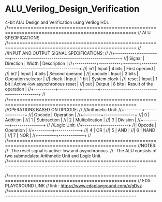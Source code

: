 # ALU_Verilog_Design_Verification
4-bit ALU Design and Verification using Verilog HDL
//====================================================================================================
//                                      ALU SPECIFICATIONS
//====================================================================================================
//
//INPUT AND OUTPUT SIGNAL SPECIFICATIONS:
//
//+-----------+-----------+--------+----------------------------------------------+
//|  Signal   | Direction |  Width |                Description                  |
//+-----------+-----------+--------+----------------------------------------------+
//| in1       | Input     | 4 bits | First operand                               |
//| in2       | Input     | 4 bits | Second operand                              |
//| opcode    | Input     | 3 bits | Operation selector                          |
//| clock     | Input     | 1 bit  | System clock                                |
//| reset     | Input     | 1 bit  | Active-low asynchronous reset               |
//| out       | Output    | 8 bits | Result of the operation                     |
//+-----------+-----------+--------+----------------------------------------------+
//
//====================================================================================================
//OPERATIONS BASED ON OPCODE:
//
//Arithmetic Unit:
//+---------+----------------+
//| Opcode  | Operation      |
//+---------+----------------+
//|   0     | Addition       |
//|   1     | Subtraction    |
//|   2     | Multiplication |
//|   3     | Division       |
//+---------+----------------+
//
//Logic Unit:
//+---------+-------------+
//| Opcode  | Operation   |
//+---------+-------------+
//|   4     | OR          |
//|   5     | AND         |
//|   6     | NAND        |
//|   7     | NOR         |
//+---------+-------------+
//
//====================================================================================================
//NOTES:
//- The reset signal is active-low and asynchronous.
//- The ALU consists of two submodules: Arithmetic Unit and Logic Unit.
//====================================================================================================

//====================================================================================================
//                          EDA PLAYGROUND LINK
//  link : https://www.edaplayground.com/x/gDvz
//====================================================================================================
